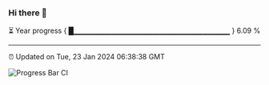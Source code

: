 ### Hi there 👋

⏳ Year progress { █▁▁▁▁▁▁▁▁▁▁▁▁▁▁▁▁▁▁▁▁▁▁▁▁▁▁▁▁▁ } 6.09 %

---

⏰ Updated on Tue, 23 Jan 2024 06:38:38 GMT

![Progress Bar CI](https://github.com/IshwaranRudhara/GIT-ACTION/workflows/Progress%20Bar%20CI/badge.svg)
